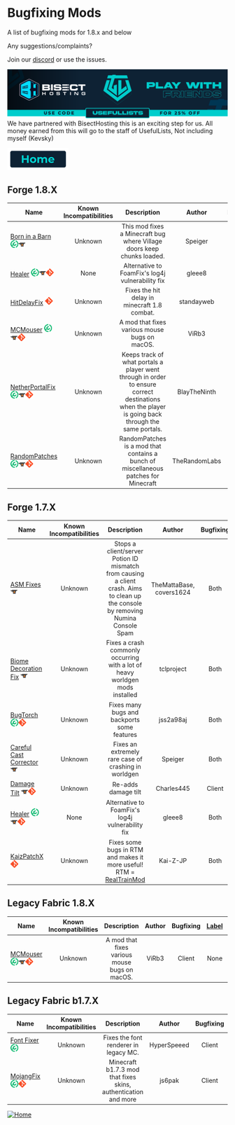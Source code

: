 # Bugfixing Mods

A list of bugfixing mods for 1.8.x and below

Any suggestions/complaints?

Join our [discord](https://discord.gg/8nzHYhVUQS) or use the issues.

[![Bisect Hosting Image](https://raw.githubusercontent.com/TheUsefulLists/assets/main/Images/Promo.png)](https://bisecthosting.com/UsefulLists)
We have partnered with BisectHosting this is an exciting step for us. All money earned from this will go to the staff of UsefulLists, Not including myself (Kevsky)

[![Home](https://raw.githubusercontent.com/TheUsefulLists/assets/main/Images/Buttons/Small/Home.png)](/README.md)

## Forge 1.8.X

| Name | Known Incompatibilities | Description | Author | Bugfixing | [Label](/README.md#labels) | License |
| --- | :---: | :---: | :---: | :---: | :---: | :---: |
| [Born in a Barn](https://modrinth.com/mod/born-in-a-barn) [![Modrinth Logo](https://raw.githubusercontent.com/TheUsefulLists/assets/main/Images/Platform_Icons/Modrinth.png)](https://modrinth.com/mod/born-in-a-barn)[![CurseForge Logo](https://raw.githubusercontent.com/TheUsefulLists/assets/main/Images/Platform_Icons/CurseForge.png)](https://www.curseforge.com/minecraft/mc-mods/born-in-a-barn) | Unknown | This mod fixes a Minecraft bug where Village doors keep chunks loaded. | Speiger | Server | None | [All Rights Reserved](/licenses/Licenses.md#all-rights-reserved)
| [Healer](https://modrinth.com/mod/healer) [![Modrinth Logo](https://raw.githubusercontent.com/TheUsefulLists/assets/main/Images/Platform_Icons/Modrinth.png)](https://modrinth.com/mod/healer)[![CurseForge Logo](https://raw.githubusercontent.com/TheUsefulLists/assets/main/Images/Platform_Icons/CurseForge.png)](https://www.curseforge.com/minecraft/mc-mods/healer)[![Github Logo](https://raw.githubusercontent.com/TheUsefulLists/assets/main/Images/Platform_Icons/Github.png)](https://github.com/Glease/Healer/) | None |  Alternative to FoamFix's log4j vulnerability fix | gleee8 | Both | None | [MIT](/licenses/Licenses.md#mit)
| [HitDelayFix](https://github.com/ghast/HitDelayFixMod) [![Github Logo](https://raw.githubusercontent.com/TheUsefulLists/assets/main/Images/Platform_Icons/Github.png)](https://github.com/ghast/HitDelayFixMod) | Unknown | Fixes the hit delay in minecraft 1.8 combat. | standayweb | Client | None | [MIT](/licenses/Licenses.md#mit)
| [MCMouser](https://modrinth.com/mod/mcmouser) [![Modrinth Logo](https://raw.githubusercontent.com/TheUsefulLists/assets/main/Images/Platform_Icons/Modrinth.png)](https://modrinth.com/mod/mcmouser)[![CurseForge Logo](https://raw.githubusercontent.com/TheUsefulLists/assets/main/Images/Platform_Icons/CurseForge.png)](https://www.curseforge.com/minecraft/mc-mods/mcmouser)[![Github Logo](https://raw.githubusercontent.com/TheUsefulLists/assets/main/Images/Platform_Icons/Github.png)](https://github.com/MinecraftMachina/McMouser) | Unknown |  A mod that fixes various mouse bugs on macOS. | ViRb3 | Client | None | [All Rights Reserved](/licenses/Licenses.md#all-rights-reserved)
| [NetherPortalFix](https://modrinth.com/mod/netherportalfix) [![Modrinth Logo](https://raw.githubusercontent.com/TheUsefulLists/assets/main/Images/Platform_Icons/Modrinth.png)](https://modrinth.com/mod/netherportalfix)[![CurseForge Logo](https://raw.githubusercontent.com/TheUsefulLists/assets/main/Images/Platform_Icons/CurseForge.png)](https://www.curseforge.com/minecraft/mc-mods/netherportalfix)[![Github Logo](https://raw.githubusercontent.com/TheUsefulLists/assets/main/Images/Platform_Icons/Github.png)](https://github.com/TwelveIterationMods/NetherPortalFix)| Unknown | Keeps track of what portals a player went through in order to ensure correct destinations when the player is going back through the same portals. | BlayTheNinth | Server | None | [All Rights Reserved](/licenses/Licenses.md#all-rights-reserved)
| [RandomPatches](https://modrinth.com/mod/randompatches) [![Modrinth Logo](https://raw.githubusercontent.com/TheUsefulLists/assets/main/Images/Platform_Icons/Modrinth.png)](https://modrinth.com/mod/randompatches)[![CurseForge Logo](https://raw.githubusercontent.com/TheUsefulLists/assets/main/Images/Platform_Icons/CurseForge.png)](https://www.curseforge.com/minecraft/mc-mods/randompatches-forge)[![Github Logo](https://raw.githubusercontent.com/TheUsefulLists/assets/main/Images/Platform_Icons/Github.png)](https://github.com/TheRandomLabs/RandomPatches) | Unknown | RandomPatches is a mod that contains a bunch of miscellaneous patches for Minecraft | TheRandomLabs | Both | None | [MIT](/licenses/Licenses.md#mit) 

## Forge 1.7.X

| Name | Known Incompatibilities | Description | Author | Bugfixing | [Label](/README.md#labels) | License |
| --- | :---: | :---: | :---: | :---: | :---: | :---: |
| [ASM Fixes](https://www.curseforge.com/minecraft/mc-mods/asm-fixes-j-a-f-m) [![CurseForge Logo](https://raw.githubusercontent.com/TheUsefulLists/assets/main/Images/Platform_Icons/CurseForge.png)](https://www.curseforge.com/minecraft/mc-mods/asm-fixes-j-a-f-m) | Unknown | Stops a client/server Potion ID mismatch from causing a client crash. Aims to clean up the console by removing Numina Console Spam | TheMattaBase, covers1624 | Both | None | [MIT](/licenses/Licenses.md#mit)
| [Biome Decoration Fix](https://www.curseforge.com/minecraft/mc-mods/biome-decoration-fix) [![CurseForge Logo](https://raw.githubusercontent.com/TheUsefulLists/assets/main/Images/Platform_Icons/CurseForge.png)](https://www.curseforge.com/minecraft/mc-mods/biome-decoration-fix) | Unknown | Fixes a crash commonly occurring with a lot of heavy worldgen mods installed | tclproject | Both | None | [MIT](/licenses/Licenses.md#mit)
| [BugTorch](https://modrinth.com/mod/bugtorch) [![Modrinth Logo](https://raw.githubusercontent.com/TheUsefulLists/assets/main/Images/Platform_Icons/Modrinth.png)](https://modrinth.com/mod/bugtorch)[![Github Logo](https://raw.githubusercontent.com/TheUsefulLists/assets/main/Images/Platform_Icons/Github.png)](https://github.com/jss2a98aj/BugTorch) | Unknown | Fixes many bugs and backports some features | jss2a98aj | Both | None | [MIT](/licenses/Licenses.md#mit)
| [Careful Cast Corrector](https://www.curseforge.com/minecraft/mc-mods/careful-cast-corrector-ccc) [![CurseForge Logo](https://raw.githubusercontent.com/TheUsefulLists/assets/main/Images/Platform_Icons/CurseForge.png)](https://www.curseforge.com/minecraft/mc-mods/careful-cast-corrector-ccc) | Unknown | Fixes an extremely rare case of crashing in worldgen | Speiger | Both | None | [All Rights Reserved](/licenses/Licenses.md#all-rights-reserved)
| [Damage Tilt](https://www.curseforge.com/minecraft/mc-mods/damage-tilt) [![CurseForge Logo](https://raw.githubusercontent.com/TheUsefulLists/assets/main/Images/Platform_Icons/CurseForge.png)](https://www.curseforge.com/minecraft/mc-mods/damage-tilt)[![Github Logo](https://raw.githubusercontent.com/TheUsefulLists/assets/main/Images/Platform_Icons/Github.png)](https://github.com/Charles445/DamageTilt/tree/1.7) | Unknown | Re-adds damage tilt | Charles445 | Client | None | [MIT](/licenses/Licenses.md#mit)
| [Healer](https://modrinth.com/mod/healer) [![Modrinth Logo](https://raw.githubusercontent.com/TheUsefulLists/assets/main/Images/Platform_Icons/Modrinth.png)](https://modrinth.com/mod/healer)[![CurseForge Logo](https://raw.githubusercontent.com/TheUsefulLists/assets/main/Images/Platform_Icons/CurseForge.png)](https://www.curseforge.com/minecraft/mc-mods/healer)[![Github Logo](https://raw.githubusercontent.com/TheUsefulLists/assets/main/Images/Platform_Icons/Github.png)](https://github.com/Glease/Healer/) | None |  Alternative to FoamFix's log4j vulnerability fix | gleee8 | Both | None | [MIT](/licenses/Licenses.md#mit)
| [KaizPatchX](https://github.com/Kai-Z-JP/KaizPatchX) [![Github Logo](https://raw.githubusercontent.com/TheUsefulLists/assets/main/Images/Platform_Icons/Github.png)](https://github.com/Kai-Z-JP/KaizPatchX) | Unknown | Fixes some bugs in RTM and makes it more useful! RTM = [RealTrainMod](https://www.curseforge.com/minecraft/mc-mods/realtrainmod) | Kai-Z-JP | Both | None | [LGPL-3.0](/licenses/Licenses.md#lgpl-30)

## Legacy Fabric 1.8.X

| Name | Known Incompatibilities | Description | Author | Bugfixing | [Label](/README.md#labels) | License |
| --- | :---: | :---: | :---: | :---: | :---: | :---: |
| [MCMouser](https://modrinth.com/mod/mcmouser) [![Modrinth Logo](https://raw.githubusercontent.com/TheUsefulLists/assets/main/Images/Platform_Icons/Modrinth.png)](https://modrinth.com/mod/mcmouser)[![CurseForge Logo](https://raw.githubusercontent.com/TheUsefulLists/assets/main/Images/Platform_Icons/CurseForge.png)](https://www.curseforge.com/minecraft/mc-mods/mcmouser)[![Github Logo](https://raw.githubusercontent.com/TheUsefulLists/assets/main/Images/Platform_Icons/Github.png)](https://github.com/MinecraftMachina/McMouser) | Unknown |  A mod that fixes various mouse bugs on macOS. | ViRb3 | Client | None | [All Rights Reserved](/licenses/Licenses.md#all-rights-reserved)

## Legacy Fabric b1.7.X

| Name | Known Incompatibilities | Description | Author | Bugfixing | [Label](/README.md#labels) | License |
| --- | :---: | :---: | :---: | :---: | :---: | :---: |
| [Font Fixer](https://modrinth.com/mod/font-fixer) [![Modrinth Logo](https://raw.githubusercontent.com/TheUsefulLists/assets/main/Images/Platform_Icons/Modrinth.png)](https://modrinth.com/mod/font-fixer) | Unknown | Fixes the font renderer in legacy MC. | HyperSpeeed | Client | None | [MIT](/licenses/Licenses.md#mit)
| [MojangFix](https://modrinth.com/mod/mojangfix) [![Modrinth Logo](https://raw.githubusercontent.com/TheUsefulLists/assets/main/Images/Platform_Icons/Modrinth.png)](https://modrinth.com/mod/mojangfix)[![Github Logo](https://raw.githubusercontent.com/TheUsefulLists/assets/main/Images/Platform_Icons/Github.png)](https://github.com/js6pak/mojangfix) | Unknown | Minecraft b1.7.3 mod that fixes skins, authentication and more | js6pak | Client | None | [LGPL-3.0](/licenses/Licenses.md#lgpl-30)

[![Home](https://i.imgur.com/zGuelkW.png)](/README.md)

